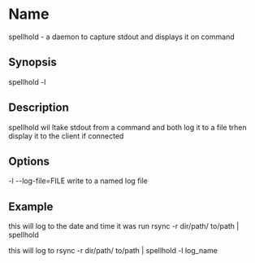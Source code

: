 # Name
  spellhold - a daemon to capture stdout and displays it on command

## Synopsis
  spellhold -l

## Description
  spellhold wil ltake stdout from a command and both log it to a file trhen
  display it to the client if connected

## Options
  -l --log-file=FILE    write to a named log file

## Example
  this will log to the date and time it was run
    rsync -r dir/path/ to/path | spellhold

  this will log to
    rsync -r dir/path/ to/path | spellhold -l log_name
